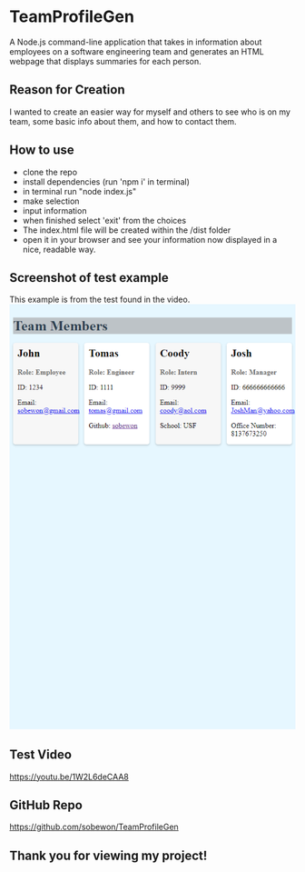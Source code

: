 # TeamProfileGen

A Node.js command-line application that takes in information about employees on a software engineering team and generates an HTML webpage that displays summaries for each person.

## Reason for Creation

I wanted to create an easier way for myself and others to see who is on my team, some basic info about them, and how to contact them.

## How to use
- clone the repo
- install dependencies (run 'npm i' in terminal)
- in terminal run "node index.js"
- make selection
- input information
- when finished select 'exit' from the choices
- The index.html file will be created within the /dist folder
- open it in your browser and see your information now displayed in a nice, readable way.

## Screenshot of test example

This example is from the test found in the video.
![Test Example Screenshot](./assests/screenshot.png)

## Test Video 

https://youtu.be/1W2L6deCAA8


## GitHub Repo

https://github.com/sobewon/TeamProfileGen


## Thank you for viewing my project!


